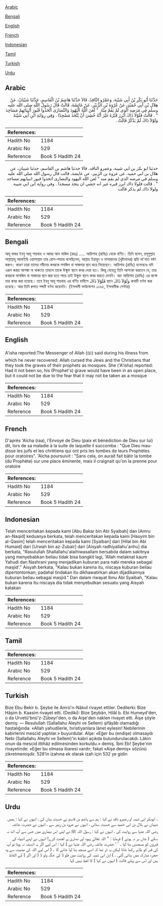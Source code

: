 [Arabic](#arabic)

[Bengali](#bengali)

[English](#english)

[French](#french)

[Indonesian](#indonesian)

[Tamil](#tamil)

[Turkish](#turkish)

[Urdu](#urdu)

## Arabic


<div dir="rtl" lang="ar" style={{fontSize:'larger',backgroundColor:'#f8f9fa',padding:20}}>
حَدَّثَنَا أَبُو بَكْرِ بْنُ أَبِي شَيْبَةَ، وَعَمْرٌو النَّاقِدُ، قَالاَ حَدَّثَنَا هَاشِمُ بْنُ الْقَاسِمِ، حَدَّثَنَا شَيْبَانُ، عَنْ هِلاَلِ بْنِ أَبِي حُمَيْدٍ، عَنْ عُرْوَةَ بْنِ الزُّبَيْرِ، عَنْ عَائِشَةَ، قَالَتْ قَالَ رَسُولُ اللَّهِ صلى الله عليه وسلم فِي مَرَضِهِ الَّذِي لَمْ يَقُمْ مِنْهُ ‏ "‏ لَعَنَ اللَّهُ الْيَهُودَ وَالنَّصَارَى اتَّخَذُوا قُبُورَ أَنْبِيَائِهِمْ مَسَاجِدَ ‏"‏ ‏.‏ قَالَتْ فَلَوْلاَ ذَاكَ أُبْرِزَ قَبْرُهُ غَيْرَ أَنَّهُ خُشِيَ أَنْ يُتَّخَذَ مَسْجِدًا ‏.‏ وَفِي رِوَايَةِ ابْنِ أَبِي شَيْبَةَ وَلَوْلاَ ذَاكَ لَمْ يَذْكُرْ قَالَتْ ‏.‏
</div>
<div style={{backgroundColor:'#f8f9fa',padding:20, marginBottom: 10}}><table> <thead> <tr> <th>References:</th> <th></th> </tr> </thead> <tbody><tr><td>Hadith No</td><td>1184</td></tr><tr><td>Arabic No</td><td>529</td></tr><tr><td>Reference</td><td>Book 5 Hadith 24</td></tr></tbody></table></div>


<div dir="rtl" lang="ar" style={{fontSize:'larger',backgroundColor:'#f8f9fa',padding:20}}>
حدثنا ابو بكر بن ابي شيبة، وعمرو الناقد، قالا حدثنا هاشم بن القاسم، حدثنا شيبان، عن هلال بن ابي حميد، عن عروة بن الزبير، عن عايشة، قالت قال رسول الله صلى الله عليه وسلم في مرضه الذي لم يقم منه " لعن الله اليهود والنصارى اتخذوا قبور انبيايهم مساجد " . قالت فلولا ذاك ابرز قبره غير انه خشي ان يتخذ مسجدا . وفي رواية ابن ابي شيبة ولولا ذاك لم يذكر قالت
</div>
<div style={{backgroundColor:'#f8f9fa',padding:20, marginBottom: 10}}><table> <thead> <tr> <th>References:</th> <th></th> </tr> </thead> <tbody><tr><td>Hadith No</td><td>1184</td></tr><tr><td>Arabic No</td><td>529</td></tr><tr><td>Reference</td><td>Book 5 Hadith 24</td></tr></tbody></table></div>

## Bengali


<div dir="ltr" lang="bn" style={{fontSize:'larger',backgroundColor:'#f8f9fa',padding:20}}>
আবূ বাকর ইবনু আবূ শায়বাহ ও আমর আন নাকিদ (রহঃ) ..... আয়িশাহ (রাযিঃ) থেকে বর্ণিত। তিনি বলেন, রসূলুল্লাহ সাল্লাল্লাহু আলাইহি ওয়াসাল্লাম তার রোগ-শয্যায় বলেছিলেন, আল্লাহ ইয়াহুদ ও নাসারাদের (খৃষ্টানদের) প্রতি লা'নাত বর্ষণ করুন। কারণ তারা তাদের নবীদের কবরকে মসজিদ বা সাজদার স্থান করে নিয়েছেন। আয়িশাহ (রাযিঃ) বলেছেনঃ যদি এরূপ করার আশঙ্কা না থাকতো তাহলে তাকে উন্মুক্ত স্থানে কবর দেয়া হত। কিন্তু যেহেতু তিনি আশংকা করতেন যে, তার কবরকে মাসজিদ বা সাজদার স্থান করা হতে পারে তাই উন্মুক্ত স্থানে কবর করতে দেননি। বরং আয়িশাহ (রাযিঃ) এর কক্ষে তার কবর করা হয়েছে। তবে ইবনু আবূ শায়বাহ এর বর্ণিত হাদীসে فَلَوْلاَ ذَاكَ স্থানে وَلَوْلاَ ذَاكَ কথাটি বর্ণনা করা হয়েছে। আর তিনি ক্বলাত শব্দটি বর্ণনা করেননি। (ইসলামী ফাউন্ডেশন ১০৬৫, ইসলামীক সেন্টার)
</div>
<div style={{backgroundColor:'#f8f9fa',padding:20, marginBottom: 10}}><table> <thead> <tr> <th>References:</th> <th></th> </tr> </thead> <tbody><tr><td>Hadith No</td><td>1184</td></tr><tr><td>Arabic No</td><td>529</td></tr><tr><td>Reference</td><td>Book 5 Hadith 24</td></tr></tbody></table></div>

## English


<div dir="ltr" lang="en" style={{fontSize:'larger',backgroundColor:'#f8f9fa',padding:20}}>
A'isha reported:The Messenger of Allah (ﷺ) said during his illness from which he never recovered: Allah cursed the Jews and the Christians that they took the graves of their prophets as mosques. She ('A'isha) reported: Had it not been so, his (Prophet's) grave would have been in an open place, but it could not be due to the fear that it may not be taken as a mosque
</div>
<div style={{backgroundColor:'#f8f9fa',padding:20, marginBottom: 10}}><table> <thead> <tr> <th>References:</th> <th></th> </tr> </thead> <tbody><tr><td>Hadith No</td><td>1184</td></tr><tr><td>Arabic No</td><td>529</td></tr><tr><td>Reference</td><td>Book 5 Hadith 24</td></tr></tbody></table></div>

## French


<div dir="ltr" lang="fr" style={{fontSize:'larger',backgroundColor:'#f8f9fa',padding:20}}>
D'après 'Aïcha (raa), l'Envoyé de Dieu (paix et bénédiction de Dieu sur lui) dit, lors de sa maladie à la suite de laquelle il succomba : "Que Dieu maudisse les juifs et les chrétiens qui ont pris les tombes de leurs Prophètes pour oratoires". 'Aïcha poursuivit : "Sans cela, on aurait fait bâtir la tombe (du Prophète) sur une place éminente, mais il craignait qu'on la prenne pour oratoire
</div>
<div style={{backgroundColor:'#f8f9fa',padding:20, marginBottom: 10}}><table> <thead> <tr> <th>References:</th> <th></th> </tr> </thead> <tbody><tr><td>Hadith No</td><td>1184</td></tr><tr><td>Arabic No</td><td>529</td></tr><tr><td>Reference</td><td>Book 5 Hadith 24</td></tr></tbody></table></div>

## Indonesian


<div dir="ltr" lang="id" style={{fontSize:'larger',backgroundColor:'#f8f9fa',padding:20}}>
Telah menceritakan kepada kami [Abu Bakar bin Abi Syaibah] dan [Amru an-Naqid] keduanya berkata, telah menceritakan kepada kami [Hasyim bin al-Qasim] telah menceritakan kepada kami [Syaiban] dari [Hilal bin Abi Humaid] dari [Urwah bin az-Zubair] dari [Aisyah radhiyallahu'anhu] dia berkata, "Rasulullah Shallallahu'alaihiwasallam bersabda dalam sakitnya yang menyebabkan beliau tidak bisa bangkit lagi, 'Allah melaknat kaum Yahudi dan Nashrani yang menjadikan kuburan para nabi mereka sebagai masjid'." Aisyah berkata, "Kalau bukan karena itu, niscaya kuburan beliau dipertontonkan, padahal tindakan itu dikhawatirkan akan dijadikannya kuburan beliau sebagai masjid." Dan dalam riwayat Ibnu Abi Syaibah, "Kalau bukan karena itu niscaya dia tidak menyebutkan sesuatu yang Aisyah katakan
</div>
<div style={{backgroundColor:'#f8f9fa',padding:20, marginBottom: 10}}><table> <thead> <tr> <th>References:</th> <th></th> </tr> </thead> <tbody><tr><td>Hadith No</td><td>1184</td></tr><tr><td>Arabic No</td><td>529</td></tr><tr><td>Reference</td><td>Book 5 Hadith 24</td></tr></tbody></table></div>

## Tamil


<div dir="ltr" lang="ta" style={{fontSize:'larger',backgroundColor:'#f8f9fa',padding:20}}>

</div>
<div style={{backgroundColor:'#f8f9fa',padding:20, marginBottom: 10}}><table> <thead> <tr> <th>References:</th> <th></th> </tr> </thead> <tbody><tr><td>Hadith No</td><td>1184</td></tr><tr><td>Arabic No</td><td>529</td></tr><tr><td>Reference</td><td>Book 5 Hadith 24</td></tr></tbody></table></div>

## Turkish


<div dir="ltr" lang="tr" style={{fontSize:'larger',backgroundColor:'#f8f9fa',padding:20}}>
Bize Ebu Bekir b. Şeybe ile Amrü'n-Nâkıd rivayet ettiler. Dedilerki: Bize Hâşim b. Kaasim rivayet etti. (Dediki): Bize Şeybân, Hilâl b. Ebi Humeyd'den, o da Urvetü'bnü'z-Zübeyr'den, o da Aişe'den naklen rivayet etti. Âişe şöyle demiş: — Resulullah (Sallallahu Aleyhi ve Sellem) şifâyâb olamadığı hastalığında: «Allah yahudilerle, hıristiyanlara lânet eylesin! Nebilerinin kabirlerini mescid yaptılar.» buyurdular. Alşe: «Eğer bu (endişe) olmasaydı Nebi (Sallallahu Aleyhi ve Sellem)'in kabri açıkda bulundurulacakdı. Lâkin onun da mescid ittihâz edilmesinden korkuldu.» demiş. İbni Eb! Şeybe'nin rivayetinde: «Eğer bu olmasa ibaresi vardır; fakat «Aişe demiş» sözünü zikretmemişdir. 528’in izahına ek olarak izah için 532 ye gidin
</div>
<div style={{backgroundColor:'#f8f9fa',padding:20, marginBottom: 10}}><table> <thead> <tr> <th>References:</th> <th></th> </tr> </thead> <tbody><tr><td>Hadith No</td><td>1184</td></tr><tr><td>Arabic No</td><td>529</td></tr><tr><td>Reference</td><td>Book 5 Hadith 24</td></tr></tbody></table></div>

## Urdu


<div dir="rtl" lang="ur" style={{fontSize:'larger',backgroundColor:'#f8f9fa',padding:20}}>
۔ ابوبکر ابی شیبہ او رعمرو ناقد نے کہا : ہم سے ہاشم بن قاسم نے حدیث بیان کی ، انہوں نے کہا : ہمیں شیبان نے ہلال بن ابی حمید سے حدیث سنائی ، انہوں نے عروہ بن زبیر سے ، انہوں نے حضرت عائشہ رضی اللہ عنہا سے روایت کی ، انہوں نے کہا : رسول اللہ ﷺ نے اپنی اس بیماری میں جس سے آپ اٹھ نہ سکے ( جاں بر نہ ہوئے ) فرمایا : ’’ اللہ تعالیٰ یہود اور نصاریٰ پر لعنت کرے! انہوں نے اپنے انبیاء کی قبروں کو مسجدیں بنا لیا ۔ ‘ ‘ حضرت عائشہ رضی اللہ عنہا نے ) کہا : اس لیے اگر یہ اندیشہ نہ ہوتا تو آپ کی قبر کو ظاہر رکھا جاتا لیکن یہ ڈر تھا کہ اسے مسجد بنا لیا جائے گا ۔ ( اس لیے اللہ کی مشیت سے وہ حجرہ مبارکہ میں بنائی گئی ۔ ) ابن ابی شیبہ کی روایت میں فلو لا کی جگہ ولو لا ( اور اگر ) کے الفاظ ہیں اور اس سے پہلے قالت ( انہوں نے کہا ) کا لفظ نہیں کہا
</div>
<div style={{backgroundColor:'#f8f9fa',padding:20, marginBottom: 10}}><table> <thead> <tr> <th>References:</th> <th></th> </tr> </thead> <tbody><tr><td>Hadith No</td><td>1184</td></tr><tr><td>Arabic No</td><td>529</td></tr><tr><td>Reference</td><td>Book 5 Hadith 24</td></tr></tbody></table></div>